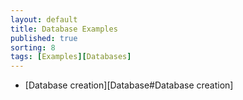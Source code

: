 ```yaml
---
layout: default
title: Database Examples
published: true
sorting: 8
tags: [Examples][Databases]
---
```


* [Database creation][Database#Database creation]